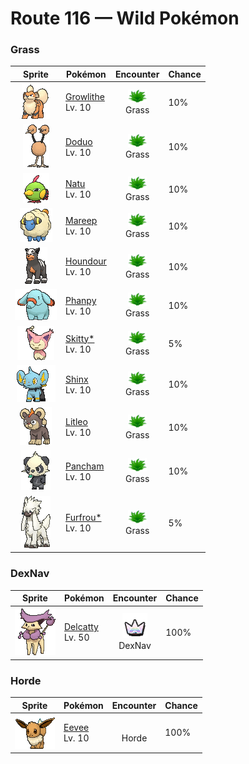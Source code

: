 # Route 116 — Wild Pokémon

### Grass

| Sprite | Pokémon | Encounter | Chance |
|:------:|---------|:---------:|--------|
| ![Growlithe](../../assets/sprites/growlithe/front.gif "Growlithe: Growlithe has a superb sense of smell. Once it smells anything, this Pokémon won’t forget the scent, no matter what. It uses its advanced olfactory sense to determine the emotions of other living things.") | [Growlithe](../../pokemon/growlithe.md/)<br>Lv. 10 | ![Grass](../../assets/encounter_types/grass.png "Grass")<br>Grass | 10% |
| ![Doduo](../../assets/sprites/doduo/front.gif "Doduo: Doduo’s two heads contain completely identical brains. A scientific study reported that on rare occasions, there will be examples of this Pokémon possessing different sets of brains.") | [Doduo](../../pokemon/doduo.md/)<br>Lv. 10 | ![Grass](../../assets/encounter_types/grass.png "Grass")<br>Grass | 10% |
| ![Natu](../../assets/sprites/natu/front.gif "Natu: Natu has a highly developed jumping ability. The Pokémon flaps and leaps onto tree branches that are taller than grown-up people to pick at the tree’s new shoots.") | [Natu](../../pokemon/natu.md/)<br>Lv. 10 | ![Grass](../../assets/encounter_types/grass.png "Grass")<br>Grass | 10% |
| ![Mareep](../../assets/sprites/mareep/front.gif "Mareep: Mareep’s fluffy coat of wool rubs together and builds a static charge. The more static electricity is charged, the more brightly the lightbulb at the tip of its tail glows.") | [Mareep](../../pokemon/mareep.md/)<br>Lv. 10 | ![Grass](../../assets/encounter_types/grass.png "Grass")<br>Grass | 10% |
| ![Houndour](../../assets/sprites/houndour/front.gif "Houndour: Houndour hunt as a coordinated pack. They communicate with each other using a variety of cries to corner their prey. This Pokémon’s remarkable teamwork is unparalleled.") | [Houndour](../../pokemon/houndour.md/)<br>Lv. 10 | ![Grass](../../assets/encounter_types/grass.png "Grass")<br>Grass | 10% |
| ![Phanpy](../../assets/sprites/phanpy/front.gif "Phanpy: Phanpy uses its long nose to shower itself. When others gather around, they thoroughly douse each other with water. These Pokémon can be seen drying their soaking-wet bodies at the edge of water.") | [Phanpy](../../pokemon/phanpy.md/)<br>Lv. 10 | ![Grass](../../assets/encounter_types/grass.png "Grass")<br>Grass | 10% |
| ![Skitty*](../../assets/sprites/skitty/front.gif "Skitty*: Skitty is known to chase around playfully after its own tail. In the wild, this Pokémon lives in holes in the trees of forests. It is very popular as a pet because of its adorable looks.") | [Skitty*](../../pokemon/skitty.md/)<br>Lv. 10 | ![Grass](../../assets/encounter_types/grass.png "Grass")<br>Grass | 5% |
| ![Shinx](../../assets/sprites/shinx/front.gif "Shinx: All of its fur dazzles if danger is sensed. It flees while the foe is momentarily blinded.") | [Shinx](../../pokemon/shinx.md/)<br>Lv. 10 | ![Grass](../../assets/encounter_types/grass.png "Grass")<br>Grass | 10% |
| ![Litleo](../../assets/sprites/litleo/front.gif "Litleo: They set off on their own from their pride and live by themselves to become stronger. These hot-blooded Pokémon are quick to fight.") | [Litleo](../../pokemon/litleo.md/)<br>Lv. 10 | ![Grass](../../assets/encounter_types/grass.png "Grass")<br>Grass | 10% |
| ![Pancham](../../assets/sprites/pancham/front.gif "Pancham: It does its level best to glare and pull a scary face, but it can’t help grinning if anyone pats its head.") | [Pancham](../../pokemon/pancham.md/)<br>Lv. 10 | ![Grass](../../assets/encounter_types/grass.png "Grass")<br>Grass | 10% |
| ![Furfrou*](../../assets/sprites/furfrou/front.gif "Furfrou*: Historically, in the Kalos region, these Pokémon were the designated guardians of the king.") | [Furfrou*](../../pokemon/furfrou.md/)<br>Lv. 10 | ![Grass](../../assets/encounter_types/grass.png "Grass")<br>Grass | 5% |

### DexNav

| Sprite | Pokémon | Encounter | Chance |
|:------:|---------|:---------:|--------|
| ![Delcatty](../../assets/sprites/delcatty/front.gif "Delcatty: Delcatty sleeps anywhere it wants without keeping a permanent nest. If other Pokémon approach it as it sleeps, this Pokémon will never fight—it will just move away somewhere else.") | [Delcatty](../../pokemon/delcatty.md/)<br>Lv. 50 | ![DexNav](../../assets/encounter_types/dexnav.png "DexNav")<br>DexNav | 100% |

### Horde

| Sprite | Pokémon | Encounter | Chance |
|:------:|---------|:---------:|--------|
| ![Eevee](../../assets/sprites/eevee/front.gif "Eevee: Eevee has an unstable genetic makeup that suddenly mutates due to the environment in which it lives. Radiation from various stones causes this Pokémon to evolve.") | [Eevee](../../pokemon/eevee.md/)<br>Lv. 10 | ![Horde](../../assets/encounter_types/horde.png "Horde")<br>Horde | 100% |

